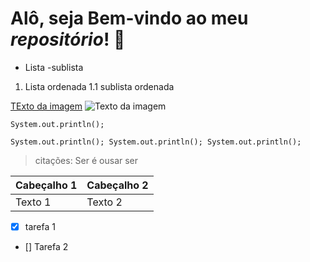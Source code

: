 # Alô, seja Bem-vindo ao meu _repositório_! 👋

- Lista
 -sublista

 1. Lista ordenada
    1.1 sublista ordenada

[TExto da imagem](https://getwallpapers.com/wallpaper/full/d/4/8/172485.jpg)
![Texto da imagem](https://getwallpapers.com/wallpaper/full/d/4/8/172485.jpg)

`System.out.println();`

````System.out.println(); System.out.println(); System.out.println(); ````

>citações: Ser é ousar ser

| Cabeçalho 1 |Cabeçalho 2 |
|-------------|------------|
| Texto 1     | Texto 2    |

- [x] tarefa 1
- [] Tarefa 2


<!--
**gitpoet/gitpoet** is a ✨ _special_ ✨ repository because its `README.md` (this file) appears on your GitHub profile.

Here are some ideas to get you started:

- 🔭 I’m currently working on ...
- 🌱 I’m currently learning ...
- 👯 I’m looking to collaborate on ...
- 🤔 I’m looking for help with ...
- 💬 Ask me about ...
- 📫 How to reach me: ...
- 😄 Pronouns: ...
- ⚡ Fun fact: ...
-->
